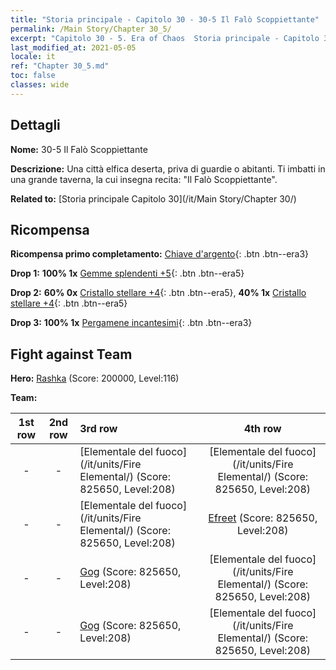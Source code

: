 ```yaml
---
title: "Storia principale - Capitolo 30 - 30-5 Il Falò Scoppiettante"
permalink: /Main Story/Chapter 30_5/
excerpt: "Capitolo 30 - 5. Era of Chaos  Storia principale - Capitolo 30_5. 30-5 Il Falò Scoppiettante"
last_modified_at: 2021-05-05
locale: it
ref: "Chapter 30_5.md"
toc: false
classes: wide
---
```


## Dettagli

 **Nome:** 30-5 Il Falò Scoppiettante

 **Descrizione:** Una città elfica deserta, priva di guardie o abitanti. Ti imbatti in una grande taverna, la cui insegna recita: \"Il Falò Scoppiettante\".

 **Related to:** [Storia principale Capitolo 30](/it/Main Story/Chapter 30/)

## Ricompensa

 **Ricompensa primo completamento:** [Chiave d'argento](/ItemsIT/con_693/){: .btn .btn--era3}

 **Drop 1:** **100% 1x** [Gemme splendenti +5](/ItemsIT/mat_100/){: .btn .btn--era5}

 **Drop 2:** **60% 0x** [Cristallo stellare +4](/ItemsIT/mat_94/){: .btn .btn--era5}, **40% 1x** [Cristallo stellare +4](/ItemsIT/mat_94/){: .btn .btn--era5}

 **Drop 3:** **100% 1x** [Pergamene incantesimi](/ItemsIT/con_694/){: .btn .btn--era3}


## Fight against Team
 **Hero:** [Rashka](/it/heroes/Rashka/) (Score: 200000, Level:116)

 **Team:**


  | 1st row | 2nd row | 3rd row | 4th row |
  |:----:|:----:|:----|:----:|
  | - | - | [Elementale del fuoco](/it/units/Fire Elemental/) (Score: 825650, Level:208)  | [Elementale del fuoco](/it/units/Fire Elemental/) (Score: 825650, Level:208)  |
  | - | - | [Elementale del fuoco](/it/units/Fire Elemental/) (Score: 825650, Level:208)  | [Efreet](/it/units/Efreeti/) (Score: 825650, Level:208)  |
  | - | - | [Gog](/it/units/Gog/) (Score: 825650, Level:208)  | [Elementale del fuoco](/it/units/Fire Elemental/) (Score: 825650, Level:208)  |
  | - | - | [Gog](/it/units/Gog/) (Score: 825650, Level:208)  | [Elementale del fuoco](/it/units/Fire Elemental/) (Score: 825650, Level:208)  |


